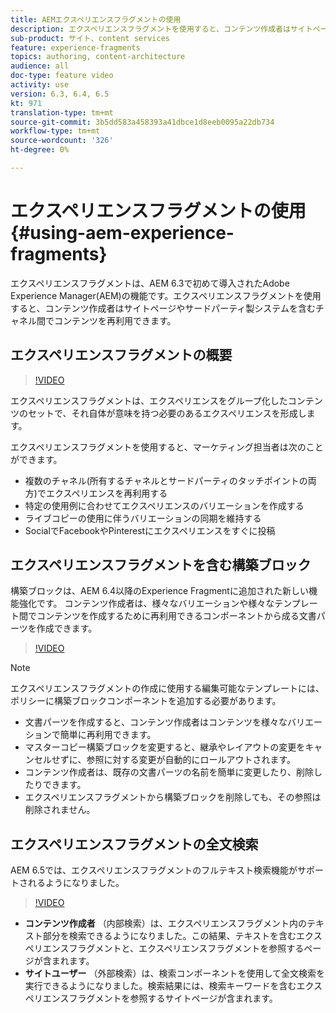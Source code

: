 ```yaml
---
title: AEMエクスペリエンスフラグメントの使用
description: エクスペリエンスフラグメントを使用すると、コンテンツ作成者はサイトページやサードパーティ製システムなどの複数のチャネルでコンテンツを再利用できます。
sub-product: サイト、content services
feature: experience-fragments
topics: authoring, content-architecture
audience: all
doc-type: feature video
activity: use
version: 6.3, 6.4, 6.5
kt: 971
translation-type: tm+mt
source-git-commit: 3b5dd583a458393a41dbce1d8eeb0095a22db734
workflow-type: tm+mt
source-wordcount: '326'
ht-degree: 0%

---
```



# エクスペリエンスフラグメントの使用{#using-aem-experience-fragments}

エクスペリエンスフラグメントは、AEM 6.3で初めて導入されたAdobe Experience Manager(AEM)の機能です。エクスペリエンスフラグメントを使用すると、コンテンツ作成者はサイトページやサードパーティ製システムを含むチャネル間でコンテンツを再利用できます。

## エクスペリエンスフラグメントの概要

>[!VIDEO](https://video.tv.adobe.com/v/17028/?quality=9&learn=on)

エクスペリエンスフラグメントは、エクスペリエンスをグループ化したコンテンツのセットで、それ自体が意味を持つ必要のあるエクスペリエンスを形成します。

エクスペリエンスフラグメントを使用すると、マーケティング担当者は次のことができます。

* 複数のチャネル(所有するチャネルとサードパーティのタッチポイントの両方)でエクスペリエンスを再利用する
* 特定の使用例に合わせてエクスペリエンスのバリエーションを作成する
* ライブコピーの使用に伴うバリエーションの同期を維持する
* SocialでFacebookやPinterestにエクスペリエンスをすぐに投稿

## エクスペリエンスフラグメントを含む構築ブロック

構築ブロックは、AEM 6.4以降のExperience Fragmentに追加された新しい機能強化です。 コンテンツ作成者は、様々なバリエーションや様々なテンプレート間でコンテンツを作成するために再利用できるコンポーネントから成る文書パーツを作成できます。

>[!VIDEO](https://video.tv.adobe.com/v/21289/?quality=9&learn=on)

>[!NOTE]
>
> エクスペリエンスフラグメントの作成に使用する編集可能なテンプレートには、ポリシーに構築ブロックコンポーネントを追加する必要があります。

* 文書パーツを作成すると、コンテンツ作成者はコンテンツを様々なバリエーションで簡単に再利用できます。
* マスターコピー構築ブロックを変更すると、継承やレイアウトの変更をキャンセルせずに、参照に対する変更が自動的にロールアウトされます。
* コンテンツ作成者は、既存の文書パーツの名前を簡単に変更したり、削除したりできます。
* エクスペリエンスフラグメントから構築ブロックを削除しても、その参照は削除されません。

## エクスペリエンスフラグメントの全文検索

AEM 6.5では、エクスペリエンスフラグメントのフルテキスト検索機能がサポートされるようになりました。

>[!VIDEO](https://video.tv.adobe.com/v/27720/?quality=9&learn=on)

* **コンテンツ作成者** （内部検索）は、エクスペリエンスフラグメント内のテキスト部分を検索できるようになりました。この結果、テキストを含むエクスペリエンスフラグメントと、エクスペリエンスフラグメントを参照するページが含まれます。
* **サイトユーザー** （外部検索）は、検索コンポーネントを使用して全文検索を実行できるようになりました。検索結果には、検索キーワードを含むエクスペリエンスフラグメントを参照するサイトページが含まれます。
